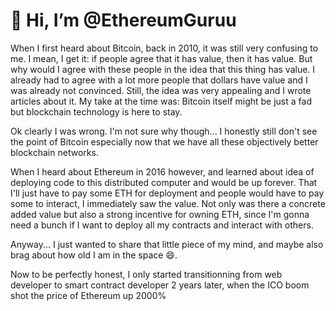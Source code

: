# 👋 Hi, I’m @EthereumGuruu

When I first heard about Bitcoin, back in 2010, it was still very confusing to me. I mean, I get it:
if people agree that it has value, then it has value. But why would I agree with these people in the
idea that this thing has value. I already had to agree with a lot more people that dollars have value
and I was already not convinced. Still, the idea was very appealing and I wrote articles about it. My
take at the time was: Bitcoin itself might be just a fad but blockchain technology is here to stay.

Ok clearly I was wrong. I'm not sure why though... I honestly still don't see the point of Bitcoin
especially now that we have all these objectively better blockchain networks.

When I heard about Ethereum in 2016 however, and learned about idea of deploying code to this distributed
computer and would be up forever. That I'll just have to pay some ETH for deployment and people would have
to pay some to interact, I immediately saw the value. Not only was there a concrete added value but also
a strong incentive for owning ETH, since I'm gonna need a bunch if I want to deploy all my contracts and
interact with others.

Anyway... I just wanted to share that little piece of my mind, and maybe also brag about how old I am in
the space 😄.

Now to be perfectly honest, I only started transitionning from web developer to smart contract developer 2
years later, when the ICO boom shot the price of Ethereum up 2000%
<!---
EthereumGuruu/EthereumGuruu is a ✨ special ✨ repository because its `README.md` (this file) appears on your GitHub profile.
You can click the Preview link to take a look at your changes.
--->
